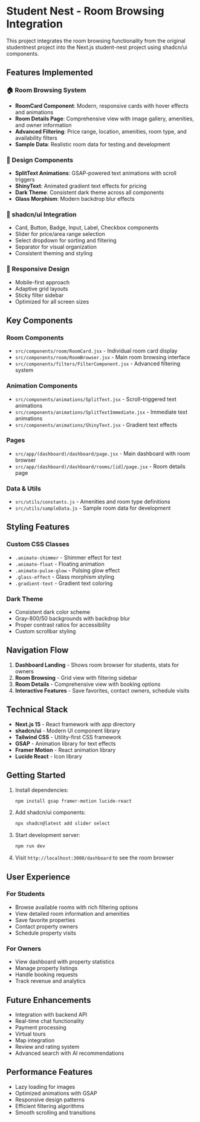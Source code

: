 # Student Nest - Room Browsing Integration

This project integrates the room browsing functionality from the original studentnest project into the Next.js student-nest project using shadcn/ui components.

## Features Implemented

### 🏠 Room Browsing System
- **RoomCard Component**: Modern, responsive cards with hover effects and animations
- **Room Details Page**: Comprehensive view with image gallery, amenities, and owner information
- **Advanced Filtering**: Price range, location, amenities, room type, and availability filters
- **Sample Data**: Realistic room data for testing and development

### 🎨 Design Components
- **SplitText Animations**: GSAP-powered text animations with scroll triggers
- **ShinyText**: Animated gradient text effects for pricing
- **Dark Theme**: Consistent dark theme across all components
- **Glass Morphism**: Modern backdrop blur effects

### 🧩 shadcn/ui Integration
- Card, Button, Badge, Input, Label, Checkbox components
- Slider for price/area range selection
- Select dropdown for sorting and filtering
- Separator for visual organization
- Consistent theming and styling

### 📱 Responsive Design
- Mobile-first approach
- Adaptive grid layouts
- Sticky filter sidebar
- Optimized for all screen sizes

## Key Components

### Room Components
- `src/components/room/RoomCard.jsx` - Individual room card display
- `src/components/room/RoomBrowser.jsx` - Main room browsing interface
- `src/components/filters/FilterComponent.jsx` - Advanced filtering system

### Animation Components
- `src/components/animations/SplitText.jsx` - Scroll-triggered text animations
- `src/components/animations/SplitTextImmediate.jsx` - Immediate text animations
- `src/components/animations/ShinyText.jsx` - Gradient text effects

### Pages
- `src/app/(dashboard)/dashboard/page.jsx` - Main dashboard with room browser
- `src/app/(dashboard)/dashboard/rooms/[id]/page.jsx` - Room details page

### Data & Utils
- `src/utils/constants.js` - Amenities and room type definitions
- `src/utils/sampleData.js` - Sample room data for development

## Styling Features

### Custom CSS Classes
- `.animate-shimmer` - Shimmer effect for text
- `.animate-float` - Floating animation
- `.animate-pulse-glow` - Pulsing glow effect
- `.glass-effect` - Glass morphism styling
- `.gradient-text` - Gradient text coloring

### Dark Theme
- Consistent dark color scheme
- Gray-800/50 backgrounds with backdrop blur
- Proper contrast ratios for accessibility
- Custom scrollbar styling

## Navigation Flow

1. **Dashboard Landing** - Shows room browser for students, stats for owners
2. **Room Browsing** - Grid view with filtering sidebar
3. **Room Details** - Comprehensive view with booking options
4. **Interactive Features** - Save favorites, contact owners, schedule visits

## Technical Stack

- **Next.js 15** - React framework with app directory
- **shadcn/ui** - Modern UI component library
- **Tailwind CSS** - Utility-first CSS framework
- **GSAP** - Animation library for text effects
- **Framer Motion** - React animation library
- **Lucide React** - Icon library

## Getting Started

1. Install dependencies:
   ```bash
   npm install gsap framer-motion lucide-react
   ```

2. Add shadcn/ui components:
   ```bash
   npx shadcn@latest add slider select
   ```

3. Start development server:
   ```bash
   npm run dev
   ```

4. Visit `http://localhost:3000/dashboard` to see the room browser

## User Experience

### For Students
- Browse available rooms with rich filtering options
- View detailed room information and amenities
- Save favorite properties
- Contact property owners
- Schedule property visits

### For Owners
- View dashboard with property statistics
- Manage property listings
- Handle booking requests
- Track revenue and analytics

## Future Enhancements

- Integration with backend API
- Real-time chat functionality
- Payment processing
- Virtual tours
- Map integration
- Review and rating system
- Advanced search with AI recommendations

## Performance Features

- Lazy loading for images
- Optimized animations with GSAP
- Responsive design patterns
- Efficient filtering algorithms
- Smooth scrolling and transitions
